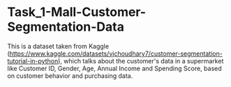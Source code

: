 # Task_1-Mall-Customer-Segmentation-Data
This is a dataset taken from Kaggle (https://www.kaggle.com/datasets/vjchoudhary7/customer-segmentation-tutorial-in-python), which talks about the customer's data in a supermarket like Customer ID, Gender, Age, Annual Income and Spending Score, based on customer behavior and purchasing data.
